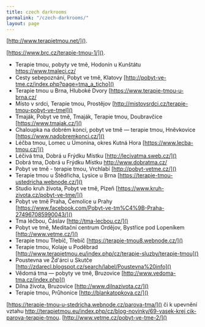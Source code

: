 ```yaml
---
title: czech darkrooms
permalink: "/czech-darkrooms/"
layout: page
---
```


[http://www.terapietmou.net/]().

[https://www.brc.cz/terapie-tmou-1/]().

   -  Terapie tmou, pobyty ve tmě, Hodonín u Kunštátu [https://www.tmaleci.cz/ ]()
   -  Cesty  sebepoznání, Pobyt  ve   tmě,   Klatovy  [http://pobyt-ve-tme.cz/index.php?page=tma_a_ticho]()
   -  Terapie tmou u Brna, Hluboké Dvory [https://www.terapie-tmou-u-brna.cz/
   - Místo v srdci, Terapie tmou, Prostějov [http://mistovsrdci.cz/terapie-tmou-pobyt-ve-tmel]()
   - Tmaják, Pobyt ve tmě,  Tmaják, Terapie tmou, Doubravčice [https://www.tmajak.cz/]()
   - Chaloupka na dobrém konci, pobyt ve tmě — terapie tmou, Hněvkovice [https://www.nadobremkonci.cz/]()
   - Léčba tmou, Lomec u Úmonína, okres Kutná Hora [https://www.lecba-tmou.cz/]()
   - Léčivá tma, Dobrá u Frýdku Místku [http://lecivatma.sweb.cz/]()
   - Dobrá tma, Dobrá u Frýdku Místku [http://www.dobratma.cz/ ]()
   - Pobyt ve tmě - terapie tmou, Vrchlabí [http://pobyt-vetme.cz/]()
   - Terapie tmou u Štědřicha, Lysice u Brna [https://terapie-tmou-ustedricha.webnode.cz/]()
   - Studio kruh života, Pobyt ve tmě, Plzeň [https://www.kruh-zivota.cz/pobyt-ve-tme/]()
   - Pobyt ve tmě Praha, Čemolice u Prahy [https://www.facebook.com/Pobyt-ve-tm%C4%9B-Praha-274967085990043/]()
   - Tma léčbou, Čáslav [http://tma-lecbou.cz/]()
   - Pobyt ve tmě, Meditační centrum Ordějov, Bystřice pod Lopeníkem [http://www.vetme.cz/]()
   - Terapie tmou Třebíč, Třebíč [https://terapie-tmou8.webnode.cz/]()
   - Terapie tmou, Kolaje u Poděbrad [http://www.terapietmou.eu/index.php/cz/terapie-sluzby/terapie-tmou]()
   - Poustevna      ve        Žd'árci      u         Skutče   [http://zdarecl.blogspot.cz/search/label/Poustevna%20info]()
   - Vědomá tma — pobyty ve tmě, Bruzovice [http://www.vedoma-tma.cz/index.php]()
   - Dílna života, Bruzovice [http://www.dilnazivota.cz/]()
   - Terapie tmou, Průhonice [http://blankatopkova.cz/]()

[https://terapie-tmou-u-stedricha.webnode.cz/parova-tma/]() či k upevnění vztahu 
[http://terapietmou.eu/index.php/cz/blog-novinky/69-vasek-krej cik-parova-terapie-tmou](). 
[http://www.vetme.cz/pobyt-ve-tme-2/]()

